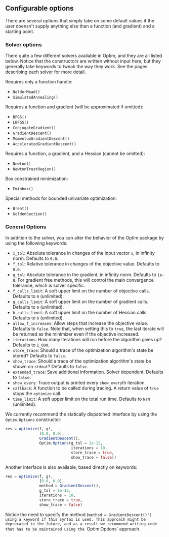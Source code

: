 ## Configurable options
There are several options that simply take on some default values if the user
doensn't supply anything else than a function (and gradient) and a starting point.
### Solver options
There quite a few different solvers available in Optim, and they are all listed
below. Notice that the constructors are written without input here, but they
generally take keywords to tweak the way they work. See the pages describing each
solver for more detail.

Requires only a function handle:

* `NelderMead()`
* `SimulatedAnnealing()`

Requires a function and gradient (will be approximated if omitted):

* `BFGS()`
* `LBFGS()`
* `ConjugateGradient()`
* `GradientDescent()`
* `MomentumGradientDescent()`
* `AcceleratedGradientDescent()`

Requires a function, a gradient, and a Hessian (cannot be omitted):

* `Newton()`
* `NewtonTrustRegion()`

Box constrained minimization:

* `Fminbox()`

Special methods for bounded univariate optimization:

* `Brent()`
* `GoldenSection()`

### General Options
In addition to the solver, you can alter the behavior of the Optim package by using the following keywords:

* `x_tol`: Absolute tolerance in changes of the input vector `x`, in infinity norm. Defaults to `0.0`.
* `f_tol`: Relative tolerance in changes of the objective value. Defaults to `0.0`.
* `g_tol`: Absolute tolerance in the gradient, in infinity norm. Defaults to `1e-8`. For gradient free methods, this will control the main convergence tolerance, which is solver specific.
* `f_calls_limit`: A soft upper limit on the number of objective calls. Defaults to `0` (unlimited).
* `g_calls_limit`: A soft upper limit on the number of gradient calls. Defaults to `0` (unlimited).
* `h_calls_limit`: A soft upper limit on the number of Hessian calls. Defaults to `0` (unlimited).
* `allow_f_increases`: Allow steps that increase the objective value. Defaults to `false`. Note that, when setting this to `true`, the last iterate will be returned as the minimizer even if the objective increased.
* `iterations`: How many iterations will run before the algorithm gives up? Defaults to `1_000`.
* `store_trace`: Should a trace of the optimization algorithm's state be stored? Defaults to `false`.
* `show_trace`: Should a trace of the optimization algorithm's state be shown on `stdout`? Defaults to `false`.
* `extended_trace`: Save additional information. Solver dependent. Defaults to `false`.
* `show_every`: Trace output is printed every `show_every`th iteration.
* `callback`: A function to be called during tracing. A return value of `true` stops the `optimize` call.
* `time_limit`: A soft upper limit on the total run time. Defaults to `NaN` (unlimited).

We currently recommend the statically dispatched interface by using the `Optim.Options`
constructor:
```jl
res = optimize(f, g!,
               [0.0, 0.0],
               GradientDescent(),
               Optim.Options(g_tol = 1e-12,
                             iterations = 10,
                             store_trace = true,
                             show_trace = false))
```
Another interface is also available, based directly on keywords:
```jl
res = optimize(f, g!,
               [0.0, 0.0],
               method = GradientDescent(),
               g_tol = 1e-12,
               iterations = 10,
               store_trace = true,
               show_trace = false)
```
Notice the need to specify the method (`method = GradientDescent()') using a keyword if this syntax is used.
This approach might be deprecated in the future, and as a result we recommend writing code
that has to be maintained using the `Optim.Options` approach.
